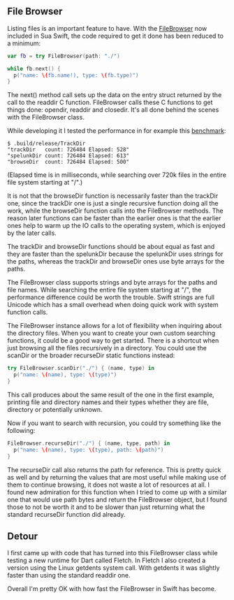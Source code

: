 File Browser
------------

Listing files is an important feature to have. With the
[FileBrowser](../Sources/file_browser.swift) now included
in Sua Swift, the code required to get it done has been reduced to a minimum:

```swift
var fb = try FileBrowser(path: "./")

while fb.next() {
  p("name: \(fb.name!), type: \(fb.type)")
}
```

The next() method call sets up the data on the entry struct returned by the call
to the readdir C function. FileBrowser calls these C functions to get things
done: opendir, readdir and closedir. It's all done behind the scenes with the
FileBrowser class.

While developing it I tested the performance in for example this [benchmark](../examples/benchmarks/track_dir/Sources/main.swift):

```
$ .build/release/TrackDir
"trackDir   count: 726484 Elapsed: 528"
"spelunkDir count: 726484 Elapsed: 613"
"browseDir  count: 726484 Elapsed: 500"
```
(Elapsed time is in milliseconds, while searching over 720k files in the entire
file system starting at "/".)

It is not that the browseDir function is necessarily faster than the trackDir
one, since the trackDir one is just a single recursive function doing all the
work, while the browseDir function calls into the FileBrowser methods. The
reason later functions can be faster than the earlier ones is that the earlier
ones help to warm up the IO calls to the operating system, which is enjoyed by
the later calls.

The trackDir and browseDir functions should be about equal as fast and they
are faster than the spelunkDir because the spelunkDir uses strings for the
paths, whereas the trackDir and browseDir ones use byte arrays for the paths.

The FileBrowser class supports strings and byte arrays for the paths and
file names. While searching the entire file system starting at "/", the
performance difference could be worth the trouble. Swift strings are full
Unicode which has a small overhead when doing quick work with system function
calls.

The FileBrowser instance allows for a lot of flexibility when inquiring about
the directory files. When you want to create your own custom searching
functions, it could be a good way to get started. There is a shortcut when just
browsing all the files recursively in a directory. You could use the scanDir or
the broader recurseDir static functions instead:

```swift
try FileBrowser.scanDir("./") { (name, type) in
  p("name: \(name), type: \(type)")
}
```

This call produces about the same result of the one in the first example,
printing file and directory names and their types whether they are file,
directory or potentially unknown.

Now if you want to search with recursion, you could try something like the
following:

```swift
FileBrowser.recurseDir("./") { (name, type, path) in
  p("name: \(name), type: \(type), path: \(path)")
}
```

The recurseDir call also returns the path for reference. This is pretty quick
as well and by returning the values that are most useful while making use of
them to continue browsing, it does not waste a lot of resources at all. I found
new admiration for this function when I tried to come up with a similar one that
would use path bytes and return the FileBrowser object, but I found those to not
be worth it and to be slower than just returning what the standard recurseDir
function did already.

Detour
------

I first came up with code that has turned into this FileBrowser class while 
testing a new runtime for Dart called Fletch. In Fletch I also created a version
using the Linux getdents system call. With getdents it was slightly faster than
using the standard readdir one.

Overall I'm pretty OK with how fast the FileBrowser in Swift has become.
